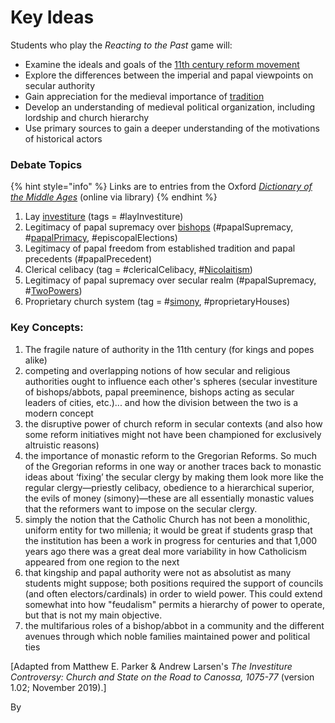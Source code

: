 # Key Ideas

Students who play the _Reacting to the Past_ game will:&#x20;

* Examine the ideals and goals of the [11th century reform movement](https://www-oxfordreference-com.proxy.library.carleton.ca/view/10.1093/acref/9780227679319.001.0001/acref-9780227679319-e-1222?rskey=xaPqkn\&result=2)&#x20;
* Explore the differences between the imperial and papal viewpoints on secular authority&#x20;
* Gain appreciation for the medieval importance of [tradition](https://www-oxfordreference-com.proxy.library.carleton.ca/view/10.1093/acref/9780227679319.001.0001/acref-9780227679319-e-760?rskey=lA7jqp\&result=1)
* Develop an understanding of medieval political organization, including lordship and church hierarchy&#x20;
* Use primary sources to gain a deeper understanding of the motivations of historical actors

### Debate Topics

{% hint style="info" %}
Links are to entries from the Oxford [_Dictionary of the Middle Ages_](https://ocul-crl.primo.exlibrisgroup.com/permalink/01OCUL\_CRL/1gorbd6/alma991015644899705153) (online via library)
{% endhint %}

1. Lay [investiture](https://www-oxfordreference-com.proxy.library.carleton.ca/view/10.1093/acref/9780227679319.001.0001/acref-9780227679319-e-1426?rskey=L0yCUG\&result=1) (tags = #layInvestiture)
2. Legitimacy of papal supremacy over [bishops](https://www-oxfordreference-com.proxy.library.carleton.ca/view/10.1093/acref/9780227679319.001.0001/acref-9780227679319-e-360?rskey=wwd3vt\&result=1) (#papalSupremacy, #[papalPrimacy](https://www-oxfordreference-com.proxy.library.carleton.ca/view/10.1093/acref/9780227679319.001.0001/acref-9780227679319-e-2274?rskey=Tbz4VZ\&result=2), #episcopalElections)
3. Legitimacy of papal freedom from established tradition and papal precedents (#papalPrecedent)
4. Clerical celibacy (tag = #clericalCelibacy, #[Nicolaitism](https://www-oxfordreference-com.proxy.library.carleton.ca/view/10.1093/acref/9780227679319.001.0001/acref-9780227679319-e-1979))
5. Legitimacy of papal supremacy over secular realm (#papalSupremacy, #[TwoPowers](https://www-oxfordreference-com.proxy.library.carleton.ca/view/10.1093/acref/9780227679319.001.0001/acref-9780227679319-e-2751?rskey=2RNGJ5\&result=3))
6. Proprietary church system (tag = #[simony](https://www-oxfordreference-com.proxy.library.carleton.ca/view/10.1093/acref/9780227679319.001.0001/acref-9780227679319-e-2657?rskey=QpW6qv\&result=1), #proprietaryHouses)

### Key Concepts:

1. The fragile nature of authority in the 11th century (for kings and popes alike)
2. competing and overlapping notions of how secular and religious authorities ought to influence each other's spheres (secular investiture of bishops/abbots, papal preeminence, bishops acting as secular leaders of cities, etc.)... and how the division between the two is a modern concept
3. the disruptive power of church reform in secular contexts (and also how some reform initiatives might not have been championed for exclusively altruistic reasons)
4. the importance of monastic reform to the Gregorian Reforms. So much of the Gregorian reforms in one way or another traces back to monastic ideas about ‘fixing’ the secular clergy by making them look more like the regular clergy—priestly celibacy, obedience to a hierarchical superior, the evils of money (simony)—these are all essentially monastic values that the reformers want to impose on the secular clergy.
5. simply the notion that the Catholic Church has not been a monolithic, uniform entity for two millenia; it would be great if students grasp that the institution has been a work in progress for centuries and that 1,000 years ago there was a great deal more variability in how Catholicism appeared from one region to the next
6. that kingship and papal authority were not as absolutist as many students might suppose; both positions required the support of councils (and often electors/cardinals) in order to wield power. This could extend somewhat into how "feudalism" permits a hierarchy of power to operate, but that is not my main objective.
7. the multifarious roles of a bishop/abbot in a community and the different avenues through which noble families maintained power and political ties

\[Adapted from Matthew E. Parker & Andrew Larsen's _The Investiture Controversy: Church and State on the Road to Canossa, 1075-77_ (version 1.02; November 2019).]

&#x20;

By&#x20;
